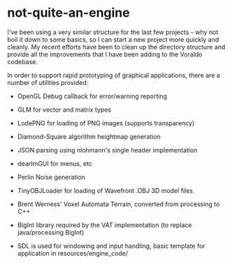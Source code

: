 # not-quite-an-engine
I've been using a very similar structure for the last few projects - why not boil it down to some basics, so I can start a new project more quickly and cleanly. My recent efforts have been to clean up the directory structure and provide all the improvements that I have been adding to the Voraldo codebase.

In order to support rapid prototyping of graphical applications, there are a number of utilities provided:

  - OpenGL Debug callback for error/warning reporting
  
  - GLM for vector and matrix types
  
  - LodePNG for loading of PNG images (supports transparency)
  
  - Diamond-Square algorithm heightmap generation
  
  - JSON parsing using nlohmann's single header implementation
  
  - dearImGUI for menus, etc
  
  - Perlin Noise generation
  
  - TinyOBJLoader for loading of Wavefront .OBJ 3D model files
  
  - Brent Werness' Voxel Automata Terrain, converted from processing to C++
  
  - BigInt library required by the VAT implementation (to replace java/processing BigInt)
  
  - SDL is used for windowing and input handling, basic template for application in resources/engine_code/
